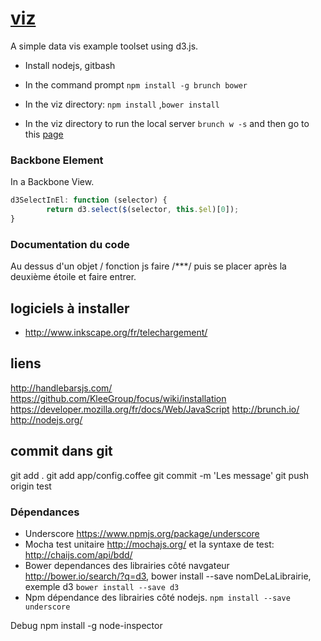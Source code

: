 [viz](https://github.com/pierr/viz/tree/test)
===
A simple data vis example toolset using d3.js.

- Install nodejs, gitbash

- In the command prompt `npm install -g brunch bower`
- In the viz directory: `npm install` ,`bower install`
- In the viz directory to run the local server `brunch w -s` and then go to this [page](http://localhost:3333)

### Backbone Element
In a Backbone View.
```javascript
d3SelectInEl: function (selector) {
        return d3.select($(selector, this.$el)[0]);
}
```
### Documentation du code
Au dessus d'un objet / fonction js faire
/***/ puis se placer après la deuxième étoile et faire entrer.

## logiciels à installer
- http://www.inkscape.org/fr/telechargement/

## liens
http://handlebarsjs.com/
https://github.com/KleeGroup/focus/wiki/installation
https://developer.mozilla.org/fr/docs/Web/JavaScript
http://brunch.io/
http://nodejs.org/


## commit dans git
git add .
git add app/config.coffee
git commit -m 'Les message'
git push origin test


### Dépendances
- Underscore https://www.npmjs.org/package/underscore
- Mocha test unitaire http://mochajs.org/ et la syntaxe de test: http://chaijs.com/api/bdd/
- Bower dependances des librairies côté navgateur http://bower.io/search/?q=d3, bower install --save nomDeLaLibrairie, exemple d3 `bower install --save d3`
- Npm dépendance des librairies côté nodejs.   `npm install --save underscore`


Debug 
 npm install -g node-inspector
